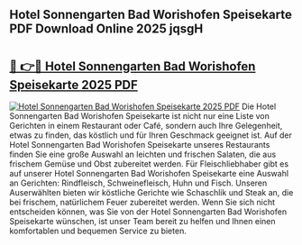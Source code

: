 ## Hotel Sonnengarten Bad Worishofen Speisekarte PDF Download Online 2025 jqsgH

# <h2><a href="http://gc8z8o4.nevu.top/?p=Hotel+Sonnengarten+Bad+Worishofen+Speisekarte">🔗 👉🔴 Hotel Sonnengarten Bad Worishofen Speisekarte 2025 PDF</a></h2>

[![Hotel Sonnengarten Bad Worishofen Speisekarte 2025 PDF](https://i.imgur.com/dBaPXMq.png)](http://gc8z8o4.nevu.top/?p=Hotel+Sonnengarten+Bad+Worishofen+Speisekarte)
Die Hotel Sonnengarten Bad Worishofen Speisekarte ist nicht nur eine Liste von Gerichten in einem Restaurant oder Café, sondern auch Ihre Gelegenheit, etwas zu finden, das köstlich und für Ihren Geschmack geeignet ist. Auf der Hotel Sonnengarten Bad Worishofen Speisekarte unseres Restaurants finden Sie eine große Auswahl an leichten und frischen Salaten, die aus frischem Gemüse und Obst zubereitet werden. Für Fleischliebhaber gibt es auf unserer Hotel Sonnengarten Bad Worishofen Speisekarte eine Auswahl an Gerichten: Rindfleisch, Schweinefleisch, Huhn und Fisch. Unseren Auserwählten bieten wir köstliche Gerichte wie Schaschlik und Steak an, die bei frischem, natürlichem Feuer zubereitet werden. Wenn Sie sich nicht entscheiden können, was Sie von der Hotel Sonnengarten Bad Worishofen Speisekarte wünschen, ist unser Team bereit zu helfen und Ihnen einen komfortablen und bequemen Service zu bieten.
